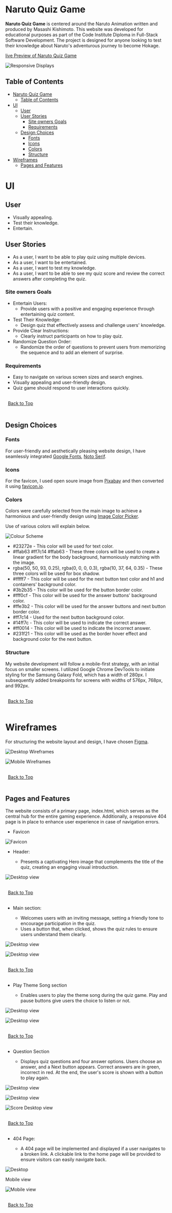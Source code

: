 # Naruto Quiz Game

**Naruto Quiz Game** is centered around the Naruto Animation written and produced by Masashi Kishimoto. This website was developed for educational purposes as part of the Code Institute Diploma in Full-Stack Software Development. The project is designed for anyone looking to test their knowledge about Naruto's adventurous journey to become Hokage.

[live Preview of Naruto Quiz Game](https://sanitab17.github.io/Naruto-Quiz-Game/)

![Responsive Displays](docs/multi-view.JPG)

## Table of Contents

- [Naruto Quiz Game](#naruto-quiz-game)
  - [Table of Contents](#table-of-contents)
- [UI](#ui)
  - [User](#user)
  - [User Stories](#user-stories)
    - [Site owners Goals](#site-owners-goals)
    - [Requirements](#requirements)
  - [Design Choices](#design-choices)
    - [Fonts](#fonts)
    - [Icons](#icons)
    - [Colors](#colors)
    - [Structure](#structure)
- [Wireframes](#wireframes)
  - [Pages and Features](#pages-and-features)

# UI

## User

- Visually appealing.
- Test their knowledge.
- Entertain.

## User Stories

- As a user, I want to be able to play quiz using multiple devices.
- As a user, I want to be entertained.
- As a user, I want to test my knowledge.
- As a user, I want to be able to see my quiz score and review the correct answers after completing the quiz.

### Site owners Goals

- Entertain Users:
  - Provide users with a positive and engaging experience through entertaining quiz content.
- Test Their Knowledge:
  - Design quiz that effectively assess and challenge users' knowledge.
- Provide Clear Instructions:
  - Clearly instruct participants on how to play quiz.
- Randomize Question Order:
  - Randomize the order of questions to prevent users from memorizing the sequence and to add an element of surprise.

### Requirements

- Easy to navigate on various screen sizes and search engines.
- Visually appealing and user-friendly design.
- Quiz game should respond to user interactions quickly.

\
&nbsp;
[Back to Top](#table-of-contents)
\
&nbsp;

## Design Choices

### Fonts

For user-friendly and aesthetically pleasing website design, I have seamlessly integrated [Google Fonts](https://fonts.google.com/), [Noto Serif](https://fonts.google.com/noto/specimen/Noto+Serif).

### Icons

 For the favicon, I used open soure image from [Pixabay](https://pixabay.com/) and then converted it using [favicon.io](https://favicon.io/favicon-converter/).

### Colors

Colors were carefully selected from the main image to achieve a harmonious and user-friendly design using [Image Color Picker](https://imagecolorpicker.com/).

Use of various colors will explain below.

![Colour Scheme](docs/colors.JPG)

- #23272e - This color will be used for text color.
- #ffab63 #ff7c14 #ffab63 - These three colors will be used to create a linear gradient for the body background, harmoniously matching with the image.
- rgba(50, 50, 93, 0.25), rgba(0, 0, 0, 0.3), rgba(10, 37, 64, 0.35) - These three colors will be used for box shadow.
- #fffff7 - This color will be used for the next button text color and h1 and containers' background color.
- #3b2b35 - This color will be used for the button border color.
- #fff0cf - This color will be used for the answer buttons' background color.
- #ffe3b2 - This color will be used for the answer buttons and next button border color.
- #ff7c14 - Used for the next button background color.
- #14ff7c - This color will be used to indicate the correct answer.
- #ff0014 - This color will be used to indicate the incorrect answer.
- #231f21 - This color will be used as the border hover effect and background color for the next button.

### Structure

My website development will follow a mobile-first strategy, with an initial focus on smaller screens. I utilized Google Chrome DevTools to initiate styling for the Samsung Galaxy Fold, which has a width of 280px. I subsequently added breakpoints for screens with widths of 576px, 768px, and 992px.

\
&nbsp;
[Back to Top](#table-of-contents)
\
&nbsp;

# Wireframes

For structuring the website layout and design, I have chosen [Figma](https://www.figma.com/).

![Desktop Wireframes](docs/wireframes-desktop.JPG)

![Mobile Wireframes](docs/wireframes-mobile.JPG)

\
&nbsp;
[Back to Top](#table-of-contents)
\
&nbsp;

## Pages and Features

The website consists of a primary page, index.html, which serves as the central hub for the entire gaming experience. Additionally, a responsive 404 page is in place to enhance user experience in case of navigation errors.

- Favicon
  
![Favicon](docs/image.png)

- Header:

  - Presents a captivating Hero image that complements the title of the quiz, creating an engaging visual introduction.

![Desktop view](docs/header.JPG)

\
&nbsp;
[Back to Top](#table-of-contents)
\
&nbsp;

- Main section:

  - Welcomes users with an inviting message, setting a friendly tone to encourage participation in the quiz.
  - Uses a button that, when clicked, shows the quiz rules to ensure users understand them clearly.

![Desktop view](docs/main.JPG)

![Desktop view](docs/main-rules-display.JPG)

\
&nbsp;
[Back to Top](#table-of-contents)
\
&nbsp;

- Play Theme Song section

  - Enables users to play the theme song during the quiz game. Play and pause buttons give users the choice to listen or not.

![Desktop view](docs/play-theme-song.JPG)

![Desktop view](docs/play-theme-song-pause.JPG)

\
&nbsp;
[Back to Top](#table-of-contents)
\
&nbsp;

- Question Section

  - Displays quiz questions and four answer options. Users choose an answer, and a Next button appears. Correct answers are in green, incorrect in red. At the end, the user's score is shown with a button to play again.

![Desktop view](docs/question-section.JPG)

![Desktop view](docs/correct-incorrect-display.JPG)

![Score Desktop view](docs/score-display.JPG)

\
&nbsp;
[Back to Top](#table-of-contents)
\
&nbsp;

- 404 Page:

    - A 404 page will be implemented and displayed if a user navigates to a broken link. A clickable link to the home page will be provided to ensure visitors can easily navigate back.

![Desktop](docs/custom-page.JPG)

Mobile view

![Mobile view](docs/mobile-view.JPG)


\
&nbsp;
[Back to Top](#table-of-contents)
\
&nbsp;

